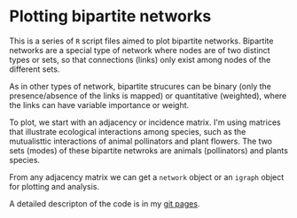 Plotting bipartite networks
========================================================

This is a series of `R` script files aimed to plot bipartite networks. Bipartite networks are a special type of network where nodes are of two distinct types or sets, so that connections (links) only exist among nodes of the different sets.

As in other types of network, bipartite strucures can be binary (only the presence/absence of the links is mapped) or quantitative (weighted), where the links can have variable importance or weight.

To plot, we start with an adjacency or incidence matrix. I'm using matrices that illustrate ecological interactions among species, such as the mutualisttic interactions of animal pollinators and plant flowers. The two sets (modes) of these bipartite netwroks are animals (pollinators) and plants species.

From any adjacency matrix we can get a `network` object or an `igraph` object for plotting and analysis. 

A detailed descripton of the code is in my [git pages](http://pedroj.github.iobipartite_plots/).



